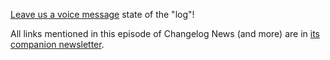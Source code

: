 [Leave us a voice message](https://changelog.fm/sotl) state of the "log"!

All links mentioned in this episode of Changelog News (and more) are in [its companion newsletter](https://changelog.com/news/73/email).